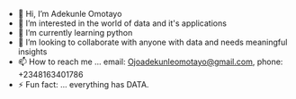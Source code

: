 - 👋 Hi, I’m Adekunle Omotayo 
- 👀 I’m interested in the world of data and it's applications
- 🌱 I’m currently learning python 
- 💞️ I’m looking to collaborate with anyone with data and needs meaningful insights 
- 📫 How to reach me ... email: Ojoadekunleomotayo@gmail.com, phone: +2348163401786
- ⚡ Fun fact: ... everything has DATA.

<!---
1827765/1827765 is a ✨ special ✨ repository because its `README.md` (this file) appears on your GitHub profile.
You can click the Preview link to take a look at your changes.
--->
